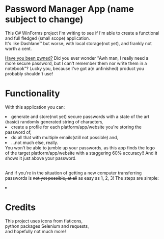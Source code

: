 # Password Manager App (name subject to change)
This C# WinForms project I'm writing to see if I'm able to create a functional and full fledged (small scope) application.
</br>It's like Dashlane™ but worse, with local storage(not yet), and frankly not worth a cent.

<a href="https://www.haveibeenpwned.com">Have you been pwned?</a> Did you ever wonder "Awh man, I really need a more secure password, but I can't remember them nor write them in a notebook"? Lucky you, because I've got a(n unfinished) product you probably shouldn't use!
# Functionality
With this application you can:
<li>generate and store(not yet) secure passwords with a state of the art (basic) randomly generated string of characters,</li>
<li>create a profile for each platform/app/website you're storing the password of,</li>
<li>do all that with multiple emails(still not possible) and,</li>
<li>...not much else, really.</li>
You won't be able to jumble up your passwords, as this app finds the logo of the target platform/app/website with a staggering 60% accuracy!! And it shows it just above your password.

</br>And if you're in the situation of getting a new computer transferring passwords is <s>not yet possible, at all</s> as easy as 1, 2, 3! The steps are simple:
<li></li>

# Credits
This project uses icons from flaticons,</br>python packages Selenium and requests,</br>and hopefully not much more!
